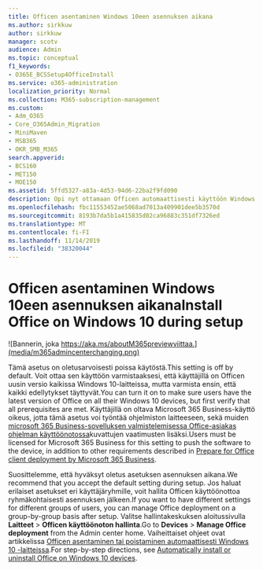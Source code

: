 ```yaml
---
title: Officen asentaminen Windows 10een asennuksen aikana
ms.author: sirkkuw
author: sirkkuw
manager: scotv
audience: Admin
ms.topic: conceptual
f1_keywords:
- O365E_BCSSetup4OfficeInstall
ms.service: o365-administration
localization_priority: Normal
ms.collection: M365-subscription-management
ms.custom:
- Adm_O365
- Core_O365Admin_Migration
- MiniMaven
- MSB365
- OKR_SMB_M365
search.appverid:
- BCS160
- MET150
- MOE150
ms.assetid: 5ffd5327-a83a-4d53-94d6-22ba2f9fd090
description: Opi nyt ottamaan Officen automaattisesti käyttöön Windows 10-laitteissa asennuksen aikana.
ms.openlocfilehash: fbc11553452ae5068ad7013a409901dee5b3570d
ms.sourcegitcommit: 8193b7da5b1a415835d02ca96883c351df7326ed
ms.translationtype: MT
ms.contentlocale: fi-FI
ms.lasthandoff: 11/14/2019
ms.locfileid: "38320044"
---
```

# <a name="install-office-on-windows-10-during-setup"></a><span data-ttu-id="099f8-103">Officen asentaminen Windows 10een asennuksen aikana</span><span class="sxs-lookup"><span data-stu-id="099f8-103">Install Office on Windows 10 during setup</span></span>

![Bannerin, joka https://aka.ms/aboutM365previewviittaa.](media/m365admincenterchanging.png)

<span data-ttu-id="099f8-105">Tämä asetus on oletusarvoisesti poissa käytöstä.</span><span class="sxs-lookup"><span data-stu-id="099f8-105">This setting is off by default.</span></span> <span data-ttu-id="099f8-106">Voit ottaa sen käyttöön varmistaaksesi, että käyttäjillä on Officen uusin versio kaikissa Windows 10-laitteissa, mutta varmista ensin, että kaikki edellytykset täyttyvät.</span><span class="sxs-lookup"><span data-stu-id="099f8-106">You can turn it on to make sure users have the latest version of Office on all their Windows 10 devices, but first verify that all prerequisites are met.</span></span> <span data-ttu-id="099f8-107">Käyttäjillä on oltava Microsoft 365 Business-käyttö oikeus, jotta tämä asetus voi työntää ohjelmiston laitteeseen, sekä muiden [microsoft 365 Business-sovelluksen valmistelemisessa Office-asiakas ohjelman käyttöönotossa](prepare-for-office-client-deployment.md)kuvattujen vaatimusten lisäksi.</span><span class="sxs-lookup"><span data-stu-id="099f8-107">Users must be licensed for Microsoft 365 Business for this setting to push the software to the device, in addition to other requirements described in [Prepare for Office client deployment by Microsoft 365 Business](prepare-for-office-client-deployment.md).</span></span> 
  
<span data-ttu-id="099f8-108">Suosittelemme, että hyväksyt oletus asetuksen asennuksen aikana.</span><span class="sxs-lookup"><span data-stu-id="099f8-108">We recommend that you accept the default setting during setup.</span></span> <span data-ttu-id="099f8-109">Jos haluat erilaiset asetukset eri käyttäjäryhmille, voit hallita Officen käyttöönottoa ryhmäkohtaisesti asennuksen jälkeen.</span><span class="sxs-lookup"><span data-stu-id="099f8-109">If you want to have different settings for different groups of users, you can manage Office deployment on a group-by-group basis after setup.</span></span> <span data-ttu-id="099f8-110">Valitse hallintakeskuksen aloitussivulla **Laitteet** \> **Officen käyttöönoton hallinta**.</span><span class="sxs-lookup"><span data-stu-id="099f8-110">Go to **Devices** \> **Manage Office deployment** from the Admin center home.</span></span> <span data-ttu-id="099f8-111">Vaiheittaiset ohjeet ovat artikkelissa [Officen asentaminen tai poistaminen automaattisesti Windows 10 -laitteissa](auto-install-or-uninstall-office.md).</span><span class="sxs-lookup"><span data-stu-id="099f8-111">For step-by-step directions, see [Automatically install or uninstall Office on Windows 10 devices](auto-install-or-uninstall-office.md).</span></span>
